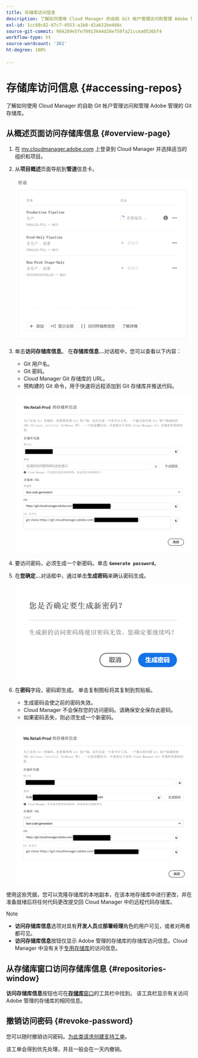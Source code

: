 ```yaml
---
title: 存储库访问信息
description: 了解如何使用 Cloud Manager 的自助 Git 帐户管理访问和管理 Adobe 管理的 Git 存储库。
exl-id: 1cc88c82-67c7-4553-a1b8-d2ab22be466c
source-git-commit: 984269e5fe70913644d26e759fa21ccea0536bf4
workflow-type: ht
source-wordcount: '361'
ht-degree: 100%

---
```


# 存储库访问信息 {#accessing-repos}

了解如何使用 Cloud Manager 的自助 Git 帐户管理访问和管理 Adobe 管理的 Git 存储库。

## 从概述页面访问存储库信息 {#overview-page}

1. 在 [my.cloudmanager.adobe.com](https://my.cloudmanager.adobe.com/) 上登录到 Cloud Manager 并选择适当的组织和项目。

1. 从&#x200B;**项目概述**&#x200B;页面导航到&#x200B;**管道**&#x200B;信息卡。

   ![访问“环境”信息卡上的“访问存储库信息”按钮](assets/pipelines-card.png)

1. 单击&#x200B;**访问存储库信息**。 在&#x200B;**存储库信息…**&#x200B;对话框中，您可以查看以下内容：

   * Git 用户名。
   * Git 密码。
   * Cloud Manager Git 存储库的 URL。
   * 预构建的 Git 命令，用于快速将远程添加到 Git 存储库并推送代码。

   ![存储库信息窗口](assets/access-repo-info.png)

1. 要访问密码，必须生成一个新密码。单击 **`Generate password`**。

1. 在&#x200B;**您确定…**&#x200B;对话框中，通过单击&#x200B;**生成密码**&#x200B;来确认密码生成。

   ![确认密码生成](assets/confirm-password-generation.png)

1. 在&#x200B;**密码**&#x200B;字段，密码即生成。 单击复制图标将其复制到剪贴板。

   * 生成密码会使之前的密码失效。
   * Cloud Manager 不会保存您的访问密码。请确保安全保存此密码。
   * 如果密码丢失，则必须生成一个新密码。

   ![生成的密码示例](assets/generated-password.png)

使用这些凭据，您可以克隆存储库的本地副本，在该本地存储库中进行更改，并在准备就绪后将任何代码更改提交回 Cloud Manager 中的远程代码存储库。

>[!NOTE]
>
>* **访问存储库信息**&#x200B;选项对具有&#x200B;**开发人员**&#x200B;或&#x200B;**部署经理**&#x200B;角色的用户可见，或者对两者都可见。
>* **访问存储库信息**&#x200B;按钮仅显示 Adobe 管理的存储库的存储库访问信息。Cloud Manager 中没有关于[专用存储库](private-repositories.md)的访问信息。

## 从存储库窗口访问存储库信息 {#repositories-window}

**访问存储库信息**&#x200B;按钮也可在&#x200B;[**存储库**&#x200B;窗口](managing-repositories.md)的工具栏中找到。 该工具栏显示有关访问 Adobe 管理的存储库的相同信息。

## 撤销访问密码 {#revoke-password}

您可以随时撤销访问密码。[为此类请求创建支持工单](https://experienceleague.adobe.com/?support-solution=Experience+Manager&amp;support-tab=home#support)。

该工单会得到优先处理，并且一般会在一天内撤销。
